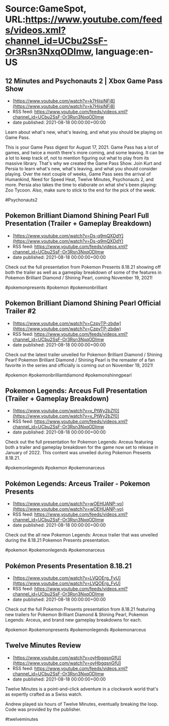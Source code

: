 # Source:GameSpot, URL:https://www.youtube.com/feeds/videos.xml?channel_id=UCbu2SsF-Or3Rsn3NxqODImw, language:en-US

## 12 Minutes and Psychonauts 2 | Xbox Game Pass Show
 - [https://www.youtube.com/watch?v=k7HiisiNFi8](https://www.youtube.com/watch?v=k7HiisiNFi8)
 - RSS feed: https://www.youtube.com/feeds/videos.xml?channel_id=UCbu2SsF-Or3Rsn3NxqODImw
 - date published: 2021-08-18 00:00:00+00:00

Learn about what's new, what's leaving, and what you should be playing on Game Pass. 

This is your Game Pass digest for August 17, 2021. Game Pass has a lot of games, and twice a month there's more coming, and some leaving. It can be a lot to keep track of, not to mention figuring out what to play from its massive library. That's why we created the Game Pass Show. Join Kurt and Persia to learn what's new, what's leaving, and what you should consider playing. Over the next couple of weeks, Game Pass sees the arrival of Humankind, Need for Speed Heat, Twelve Minutes, Psychonauts 2, and more. Persia also takes the time to elaborate on what she's been playing: Zoo Tycoon. Also, make sure to stick to the end for the pick of the week.

#Psychonauts2

## Pokemon Brilliant Diamond Shining Pearl Full Presentation (Trailer + Gameplay Breakdown)
 - [https://www.youtube.com/watch?v=Ds-q9mQXDdY](https://www.youtube.com/watch?v=Ds-q9mQXDdY)
 - RSS feed: https://www.youtube.com/feeds/videos.xml?channel_id=UCbu2SsF-Or3Rsn3NxqODImw
 - date published: 2021-08-18 00:00:00+00:00

Check out the full presentation from Pokemon Presents 8.18.21 showing off both the trailer as well as a gameplay breakdown of some of the features in Pokemon Brilliant Diamond / Shining Pearl, coming November 19, 2021!

#pokemonpresents #pokemon #pokemonbrilliant

## Pokemon Brilliant Diamond Shining Pearl Official Trailer #2
 - [https://www.youtube.com/watch?v=CzpvTP-zbdw](https://www.youtube.com/watch?v=CzpvTP-zbdw)
 - RSS feed: https://www.youtube.com/feeds/videos.xml?channel_id=UCbu2SsF-Or3Rsn3NxqODImw
 - date published: 2021-08-18 00:00:00+00:00

Check out the latest trailer unveiled for Pokemon Brilliant Diamond / Shining Pearl! Pokemon Brilliant Diamond / Shining Pearl is the remaster of a fan favorite in the series and officially is coming out on November 19, 2021!

#pokemon #pokemonbrilliantdiamond #pokemonshinngpearl

## Pokemon Legends: Arceus Full Presentation (Trailer + Gameplay Breakdown)
 - [https://www.youtube.com/watch?v=v_PtWy2bZf0](https://www.youtube.com/watch?v=v_PtWy2bZf0)
 - RSS feed: https://www.youtube.com/feeds/videos.xml?channel_id=UCbu2SsF-Or3Rsn3NxqODImw
 - date published: 2021-08-18 00:00:00+00:00

Check out the full presentation for Pokemon Legends: Arceus featuring both a trailer and gameplay breakdown for the game now set to release in January of 2022. This content was unveiled during Pokemon Presents 8.18.21.

#pokemonlegends #pokemon #pokemonarceus

## Pokémon Legends: Arceus Trailer - Pokemon Presents
 - [https://www.youtube.com/watch?v=wOEHUANP-vo](https://www.youtube.com/watch?v=wOEHUANP-vo)
 - RSS feed: https://www.youtube.com/feeds/videos.xml?channel_id=UCbu2SsF-Or3Rsn3NxqODImw
 - date published: 2021-08-18 00:00:00+00:00

Check out the all new Pokemon Legends: Arceus trailer that was unveiled during the 8.18.21 Pokemon Presents presentation.

#pokemon #pokemonlegends #pokemonarceus

## Pokémon Presents Presentation 8.18.21
 - [https://www.youtube.com/watch?v=LVQOErg_FvU](https://www.youtube.com/watch?v=LVQOErg_FvU)
 - RSS feed: https://www.youtube.com/feeds/videos.xml?channel_id=UCbu2SsF-Or3Rsn3NxqODImw
 - date published: 2021-08-18 00:00:00+00:00

Check out the full Pokemon Presents presentation from 8.18.21 featuring new trailers for Pokemon Brilliant Diamond & Shining Pearl, Pokemon Legends: Arceus, and brand new gameplay breakdowns for each.

#pokemon #pokemonpresents #pokemonlegends #pokemonarceus

## Twelve Minutes Review
 - [https://www.youtube.com/watch?v=oyHbgqsnGfU](https://www.youtube.com/watch?v=oyHbgqsnGfU)
 - RSS feed: https://www.youtube.com/feeds/videos.xml?channel_id=UCbu2SsF-Or3Rsn3NxqODImw
 - date published: 2021-08-18 00:00:00+00:00

Twelve Minutes is a point-and-click adventure in a clockwork world that's as expertly crafted  as a Swiss watch.

Andrew played six hours of Twelve Minutes, eventually breaking the loop. Code was provided by the publisher.

#twelveminutes

